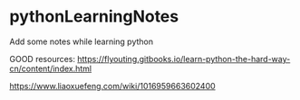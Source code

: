 # pythonLearningNotes

Add some notes while learning python

GOOD resources:
https://flyouting.gitbooks.io/learn-python-the-hard-way-cn/content/index.html

https://www.liaoxuefeng.com/wiki/1016959663602400

